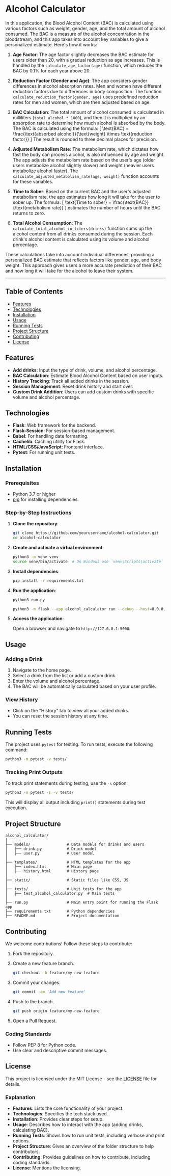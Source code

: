 # Alcohol Calculator

In this application, the Blood Alcohol Content (BAC) is calculated using various factors such as weight, gender, age, and the total amount of alcohol consumed. The BAC is a measure of the alcohol concentration in the bloodstream, and this app takes into account key variables to give a personalized estimate. Here's how it works:

1. **Age Factor**:
   The age factor slightly decreases the BAC estimate for users older than 20, with a gradual reduction as age increases. This is handled by the `calculate_age_factor(age)` function, which reduces the BAC by 0.1% for each year above 20.

2. **Reduction Factor (Gender and Age)**:
   The app considers gender differences in alcohol absorption rates. Men and women have different reduction factors due to differences in body composition. The function `calculate_reduction_factor(gender, age)` uses predefined reduction rates for men and women, which are then adjusted based on age.

3. **BAC Calculation**:
   The total amount of alcohol consumed is calculated in milliliters (`total_alcohol * 1000`), and then it is multiplied by an absorption rate to determine how much alcohol is absorbed by the body. The BAC is calculated using the formula:
   \[
   \text{BAC} = \frac{\text{absorbed alcohol}}{\text{weight} \times \text{reduction factor}}
   \]
   The result is rounded to three decimal places for precision.

4. **Adjusted Metabolism Rate**:
   The metabolism rate, which dictates how fast the body can process alcohol, is also influenced by age and weight. The app adjusts the metabolism rate based on the user's age (older users metabolize alcohol slightly slower) and weight (heavier users metabolize alcohol faster). The `calculate_adjusted_metabolism_rate(age, weight)` function accounts for these variables.

5. **Time to Sober**:
   Based on the current BAC and the user's adjusted metabolism rate, the app estimates how long it will take for the user to sober up. The formula:
   \[
   \text{Time to sober} = \frac{\text{BAC}}{\text{metabolism rate}}
   \]
   estimates the number of hours until the BAC returns to zero.

6. **Total Alcohol Consumption**:
   The `calculate_total_alcohol_in_liters(drinks)` function sums up the alcohol content from all drinks consumed during the session. Each drink's alcohol content is calculated using its volume and alcohol percentage.

These calculations take into account individual differences, providing a personalized BAC estimate that reflects factors like gender, age, and body weight. This approach gives users a more accurate prediction of their BAC and how long it will take for the alcohol to leave their system.

---

## Table of Contents

- [Features](#features)
- [Technologies](#technologies)
- [Installation](#installation)
- [Usage](#usage)
- [Running Tests](#running-tests)
- [Project Structure](#project-structure)
- [Contributing](#contributing)
- [License](#license)

## Features

- **Add drinks**: Input the type of drink, volume, and alcohol percentage.
- **BAC Calculation**: Estimate Blood Alcohol Content based on user inputs.
- **History Tracking**: Track all added drinks in the session.
- **Session Management**: Reset drink history and start over.
- **Custom Drink Addition**: Users can add custom drinks with specific volume and alcohol percentage.

## Technologies

- **Flask**: Web framework for the backend.
- **Flask-Session**: For session-based management.
- **Babel**: For handling date formatting.
- **Cachelib**: Caching utility for Flask.
- **HTML/CSS/JavaScript**: Frontend interface.
- **Pytest**: For running unit tests.

## Installation

### Prerequisites

- Python 3.7 or higher
- [pip](https://pip.pypa.io/en/stable/installation/) for installing dependencies.

### Step-by-Step Instructions

1. **Clone the repository**:

   ```bash
   git clone https://github.com/yourusername/alcohol-calculator.git
   cd alcohol-calculator
   ```

2. **Create and activate a virtual environment**:

   ```bash
   python3 -m venv venv
   source venv/bin/activate  # On Windows use `venv\Scripts\activate`
   ```

3. **Install dependencies**:

   ```bash
   pip install -r requirements.txt
   ```

4. **Run the application**:

   ```bash
   python3 run.py
   ```

   ```bash
   python3 -m flask --app alcohol_calculator run --debug --host=0.0.0.0
   ```

5. **Access the application**:

   Open a browser and navigate to `http://127.0.0.1:5000`.

## Usage

### Adding a Drink

1. Navigate to the home page.
2. Select a drink from the list or add a custom drink.
3. Enter the volume and alcohol percentage.
4. The BAC will be automatically calculated based on your user profile.

### View History

- Click on the "History" tab to view all your added drinks.
- You can reset the session history at any time.

## Running Tests

The project uses `pytest` for testing. To run tests, execute the following command:

```bash
python3 -m pytest -v tests/
```

### Tracking Print Outputs

To track print statements during testing, use the `-s` option:

```bash
python3 -m pytest -s -v tests/
```

This will display all output including `print()` statements during test execution.

## Project Structure

```plaintext
alcohol_calculator/
│
├── models/                # Data models for drinks and users
│   ├── drink.py           # Drink model
│   ├── user.py            # User model
│
├── templates/             # HTML templates for the app
│   ├── index.html         # Main page
│   ├── history.html       # History page
│
├── static/                # Static files like CSS, JS
│
├── tests/                 # Unit tests for the app
│   ├── test_alcohol_calculator.py  # Main tests
│
├── run.py                 # Main entry point for running the Flask app
├── requirements.txt       # Python dependencies
├── README.md              # Project documentation
```

## Contributing

We welcome contributions! Follow these steps to contribute:

1. Fork the repository.
2. Create a new feature branch.

   ```bash
   git checkout -b feature/my-new-feature
   ```

3. Commit your changes.

   ```bash
   git commit -am 'Add new feature'
   ```

4. Push to the branch.

   ```bash
   git push origin feature/my-new-feature
   ```

5. Open a Pull Request.

### Coding Standards

- Follow PEP 8 for Python code.
- Use clear and descriptive commit messages.

## License

This project is licensed under the MIT License - see the [LICENSE](LICENSE) file for details.

### Explanation

- **Features**: Lists the core functionality of your project.
- **Technologies**: Specifies the tech stack used.
- **Installation**: Provides clear steps for setup.
- **Usage**: Describes how to interact with the app (adding drinks, calculating BAC).
- **Running Tests**: Shows how to run unit tests, including verbose and print options.
- **Project Structure**: Gives an overview of the folder structure to help contributors.
- **Contributing**: Provides guidelines on how to contribute, including coding standards.
- **License**: Mentions the licensing.

